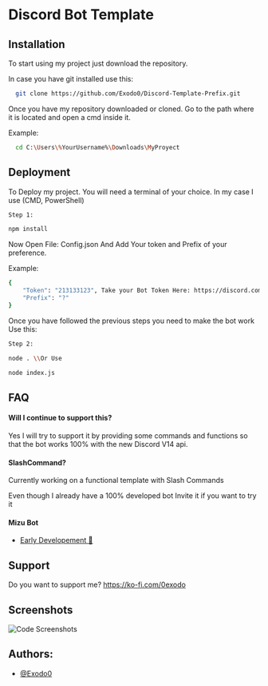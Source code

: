 
# Discord Bot Template 
## Installation

To start using my project just download the repository.

In case you have git installed use this:

```bash
  git clone https://github.com/Exodo0/Discord-Template-Prefix.git
```

Once you have my repository downloaded or cloned. Go to the path where it is located and open a cmd inside it.

Example:
```bash
  cd C:\Users\%YourUsername%\Downloads\MyProyect
```
## Deployment

To Deploy my  project. You will need a terminal of your choice. In my case I use (CMD, PowerShell)
```bash
Step 1:

npm install

```
Now Open File: Config.json
And Add Your token and Prefix of your preference.

Example:

```bash
{
    "Token": "213133123", Take your Bot Token Here: https://discord.com/developers/applications
    "Prefix": "?"
}

```
Once you have followed the previous steps you need to make the bot work Use this:

```bash
Step 2:

node . \\Or Use 

node index.js
```
## FAQ

#### Will I continue to support this?

Yes I will try to support it by providing some commands and functions so that the bot works 100% with the new Discord V14 api.

#### SlashCommand?

Currently working on a functional template with Slash Commands

Even though I already have a 100% developed bot Invite it if you want to try it

#### Mizu Bot
- [Early Developement 🤖](https://discord.com/api/oauth2/authorize?client_id=1014990793280323624&permissions=8&scope=bot%20applications.commands)


## Support

Do you want to support me? https://ko-fi.com/0exodo


## Screenshots

![Code Screenshots](https://media.discordapp.net/attachments/1053049310507446452/1065584151681581137/code.png?width=418&height=473)


## Authors:

- [@Exodo0](https://github.com/Exodo0)

